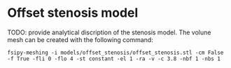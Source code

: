 # Offset stenosis model
TODO: provide analytical discription of the stenosis model.
The volune mesh can be created with the following command:

```
fsipy-meshing -i models/offset_stenosis/offset_stenosis.stl -cm False -f True -fli 0 -flo 4 -st constant -el 1 -ra -v -c 3.8 -nbf 1 -nbs 1
```